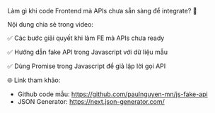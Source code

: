 Làm gì khi code Frontend mà APIs chưa sẵn sàng để integrate? 🤔

Nội dung chia sẻ trong video:

✅ Các bước giải quyết khi làm FE mà APIs chưa ready

✅ Hướng dẫn fake API trong Javascript với dữ liệu mẫu

✅ Dùng Promise trong Javascript để giả lập lời gọi API

🌐 Link tham khảo:

- Github code mẫu: https://github.com/paulnguyen-mn/js-fake-api
- JSON Generator: https://next.json-generator.com/
